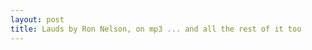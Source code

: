 ```yaml
---
layout: post
title: Lauds by Ron Nelson, on mp3 ... and all the rest of it too
---
```

<div class="floating_right"><style type="text/css">div.flickr_badge_image { display: inline; margin: 0.4em; } </style><script type="text/javascript" src="http://www.flickr.com/badge_code_v2.gne?count=1&amp;display=latest&amp;size=m&amp;layout=v&amp;source=user_tag&amp;user=20938094%40N00&amp;tag=concertband"/></div><p>That's right, I have located an mp3 for <b>Lauds </b>. You can download it yourself from the <a href="http://www.farragutband.org/media.htm">Farragut High School </a>band website: <a href="http://www.farragutband.org/media/festival/2003-%20Ron%20Nelson-Lauds.mp3">Lauds by Ron Nelson MP3 file </a>. I'd say that the recording is a bit muddy but you can get the sense of what the song is all about. The Farragut band makes a fair number of errors. For me I've been having trouble with the crazy time changes and a bit of a tricky part on Vibraphone and Marimba. </p><p>The part also calls for <a href="http://www.bellperc.com/specialist/crotales.htm">Crotales </a>at parts, and boy do they cut through! Since we don't have crotales, I switched to playing the vibes with brass mallets to get the same effect. I'm also playing at the very top of the range since crotales are written two octaves below their actual pitch. But I'm off the top on one note :-( </p><p>For <b>Children's March </b>by Percy Grainger, the <a href="http://www.calgaryconcertband.com/Sound_clips.html">Calgary Concert Band </a>has an <a href="http://www.calgaryconcertband.com/sound/Children_Grainger.mp3">excerpt of Children's March </a>that's neatly executed and quiet too (compared to our 100 piece band anyway...). It seems impossible to find a full recording of the piece, but here's another excerpt: <a href="http://www.cornerstone.edu/music/ensembles/windEnsemble.htm">Cornerstone University </a>plays an <a href="http://media.gospelcom.net/cornerstone/musicdept/SW/Childrens%20March%20Excerpt.mp3">excerpt of Children's March MP3 </a>. </p><p>Next up in the repertoire - <b>Shenandoah </b>by Frank Tipeli. For you, I have a recording by the <a href="http://www.asband.org/sounds/">Austin Symphonic Band </a>. It's not perfect but you can't have everything... <a href="http://www.asband.org/sounds/shenandoah.mp3">Shenandoah MP3 </a>. </p><p>There's one more, what is it? Oh yeah, <b>Original Suite </b>by Gordon Jacob. Not a difficult recording to find, this one. Popular piece. I'll give you a few. First, <a href="http://www.duke.edu/web/windsymphony/Music.html">Duke University </a>who put in a good show but the recording isn't so great ... echoey and remote. But you can tell it's a fine performance. <a href="http://www.duke.edu/web/windsymphony/music/Gordon%20Jacob%20-%20Original%20Suite.mp3">Duke's Original Suite MP3 </a>. And then as the last hurrah, here's the <a href="http://www.rockfordwindensemble.org/soundclips.htm">Rockford Wind Ensemble </a>s take, neaty cut off in the middle: <a href="http://www.rockfordwindensemble.org/sound/RWE%2010-30-05/An%20Original%20Suite.MP3">Rockford's Original Suite MP3 </a>. </p>
